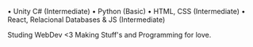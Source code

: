 • Unity C# (Intermediate)
• Python (Basic)
• HTML, CSS (Intermediate)
• React, Relacional Databases & JS (Intermediate)

Studing WebDev <3 
Making Stuff's and Programming for love.
